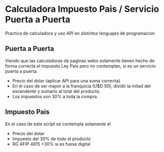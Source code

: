 # Calculadora Impuesto Pais / Servicio Puerta a Puerta

Practica de calculadora y uso API en distintos lenguajes de programacion

## Puerta a Puerta

Viendo que las calculadoras de paginas webs solamente tienen hecho de forma correcta el impuesto Ley Pais pero no contemplan, si es un servicio puerta a puerta.
- Precio del dolar (aplicar API para una suma correcta)
- En el caso de ser mayor a la franquicia (U$D 50), dividir la mitad del excendente y sumarlo al total del producto.
- Los impuestos son 30% a toda la compra.

## Impuesto Pais
En el caso de este script se contempla solamente el 
- Precio del dolar
- Impuesto del 30% de todo el producto
- RG AFIP 4815 +30% si es fuese digital
